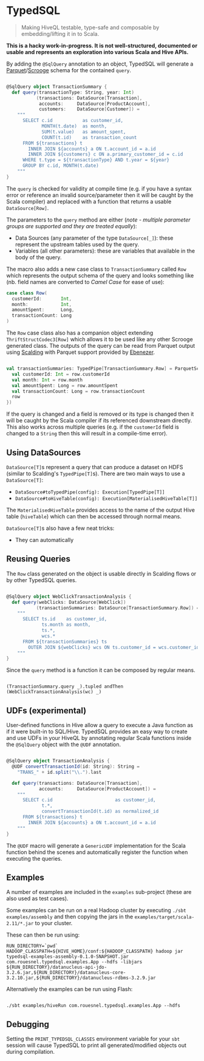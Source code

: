 # TypedSQL

> Making HiveQL testable, type-safe and composable by embedding/lifting it in to Scala.

**This is a hacky work-in-progress. It is not well-structured, documented or usable and represents an exploration into various Scala and Hive APIs.**

By adding the `@SqlQuery` annotation to an object, TypedSQL will generate a [Parquet](https://github.com/Parquet/parquet-mr)/[Scrooge](https://github.com/twitter/scrooge) schema for the contained `query`.

```scala

@SqlQuery object TransactionSummary {
  def query(transactionType: String, year: Int)
           (transactions: DataSource[Transaction],
            accounts:     DataSource[ProductAccount],
            customers:    DataSource[Customer]) =
    """
      SELECT c.id           as customer_id,
             MONTH(t.date)  as month,
             SUM(t.value)   as amount_spent,
             COUNT(t.id)    as transaction_count
      FROM ${transactions} t
        INNER JOIN ${accounts} a ON t.account_id = a.id
        INNER JOIN ${customers} c ON a.primary_customer_id = c.id
      WHERE t.type = ${transactionType} AND t.year = ${year}
      GROUP BY c.id, MONTH(t.date)
    """
}

```

The `query` is checked for validity at compile time (e.g. if you have a syntax error or reference an invalid source/parameter then it will be caught by the Scala compiler) and replaced with a function that returns a usable `DataSource[Row]`.

The parameters to the `query` method are either (*note - multiple parameter groups are supported and they are treated equally*):

- Data Sources (any parameter of the type `DataSource[_]`): these represent the upstream tables used by the query.
- Variables (all other parameters): these are variables that available in the body of the query.

The macro also adds a new case class to `TransactionSummary` called `Row` which represents the output schema of the query and looks something like (nb. field names are converted to *Camel Case* for ease of use):

```scala
case class Row(
  customerId:       Int,
  month:            Int,
  amountSpent:      Long,
  transactionCount: Long
)
```

The `Row` case class also has a companion object extending `ThriftStructCodec3[Row]` which allows it to be used like any other Scrooge generated class. The outputs of the query can be read from Parquet output using [Scalding](https://github.com/twitter/scalding) with Parquet support provided by [Ebenezer](https://github.com/CommBank/ebenezer/).

```scala

val transactionSummaries: TypedPipe[TransactionSummary.Row] = ParquetScroogeSource[TransactionSummary.Row]("/my/table/location").map(row => {
  val customerId: Int = row.customerId
  val month: Int = row.month
  val amountSpent: Long = row.amountSpent
  val transactionCount: Long = row.transactionCount
  row
})

```

If the query is changed and a field is removed or its type is changed then it will be caught by the Scala compiler if its referenced downstream directly. This also works across multiple queries (e.g. if the `customerId` field is changed to a `String` then this will result in a compile-time error).

## Using DataSources

`DataSource[T]`s represent a query that can produce a dataset on HDFS (similar to Scalding's `TypedPipe[T]`s). There are two main ways to use a `DataSource[T]`:

- `DataSource#toTypedPipe(config): Execution[TypedPipe[T]]`
- `DataSource#toHiveTable(config): Execution[MaterialisedHiveTable[T]]`

The `MaterialisedHiveTable` provides access to the name of the output Hive table (`hiveTable`) which can then be accessed through normal means.

`DataSource[T]`s also have a few neat tricks:

- They can automatically 


## Reusing Queries

The `Row` class generated on the object is usable directly in Scalding flows or by other TypedSQL queries.

```scala

@SqlQuery object WebClickTransactionAnalysis {
  def query(webClicks: DataSource[WebClick])
           (transactionSummaries: DataSource[TransactionSummary.Row]) =
    """
      SELECT ts.id    as customer_id,
             ts.month as month,
             ts.*,
             wcs.*
      FROM ${transactionSummaries} ts
        OUTER JOIN ${webClicks} wcs ON ts.customer_id = wcs.customer_id AND ts.month = wcs.month
    """
}
```

Since the `query` method is a function it can be composed by regular means.

```

(TransactionSummary.query _).tupled andThen (WebClickTransactionAnalysis(wc) _)

```

## UDFs (experimental)

User-defined functions in Hive allow a query to execute a Java function as if it were built-in to
SQL/Hive. TypedSQL provides an easy way to create and use UDFs in your HiveQL by annotating regular
Scala functions inside the `@SqlQuery` object with the `@UDF` annotation.

```scala

@SqlQuery object TransactionAnalysis {
  @UDF convertTransactionId(id: String): String = 
    "TRANS_" + id.split("\\.").last

  def query(transactions: DataSource[Transaction],
            accounts:     DataSource[ProductAccount]) =
    """
      SELECT c.id                       as customer_id,
             t.*,
             convertTransactionId(t.id) as normalized_id
      FROM ${transactions} t
        INNER JOIN ${accounts} a ON t.account_id = a.id
    """
}

```

The `@UDF` macro will generate a `GenericUDF` implementation for the Scala function behind the 
scenes and automatically register the function when executing the queries.

## Examples

A number of examples are included in the `examples` sub-project (these are also used as test cases). 

Some examples can be run on a real Hadoop cluster by executing `./sbt examples/assembly` and then
copying the jars in the `examples/target/scala-2.11/*.jar` to your cluster.

These can then be run using:

```
RUN_DIRECTORY=`pwd`
HADOOP_CLASSPATH=${HIVE_HOME}/conf:${HADOOP_CLASSPATH} hadoop jar typedsql-examples-assembly-0.1.0-SNAPSHOT.jar com.rouesnel.typedsql.examples.App --hdfs -libjars ${RUN_DIRECTORY}/datanucleus-api-jdo-3.2.6.jar,${RUN_DIRECTORY}/datanucleus-core-3.2.10.jar,${RUN_DIRECTORY}/datanucleus-rdbms-3.2.9.jar

```

Alternatively the examples can be run using Flash:

```

./sbt examples/hiveRun com.rouesnel.typedsql.examples.App --hdfs

```


## Debugging

Setting the `PRINT_TYPEDSQL_CLASSES` environment variable for your `sbt` session will cause
TypedSQL to print all generated/modified objects out during compilation.
